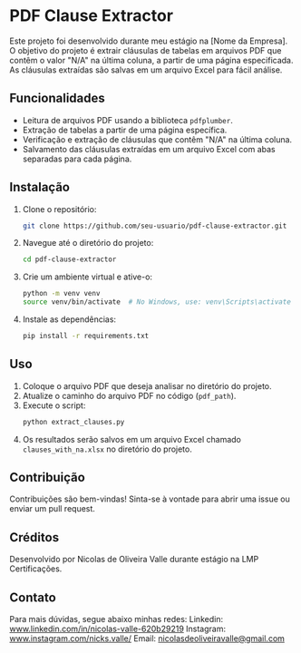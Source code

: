 # PDF Clause Extractor

Este projeto foi desenvolvido durante meu estágio na [Nome da Empresa]. O objetivo do projeto é extrair cláusulas de tabelas em arquivos PDF que contêm o valor "N/A" na última coluna, a partir de uma página especificada. As cláusulas extraídas são salvas em um arquivo Excel para fácil análise.

## Funcionalidades

- Leitura de arquivos PDF usando a biblioteca `pdfplumber`.
- Extração de tabelas a partir de uma página específica.
- Verificação e extração de cláusulas que contêm "N/A" na última coluna.
- Salvamento das cláusulas extraídas em um arquivo Excel com abas separadas para cada página.

## Instalação

1. Clone o repositório:
    ```bash
    git clone https://github.com/seu-usuario/pdf-clause-extractor.git
    ```
2. Navegue até o diretório do projeto:
    ```bash
    cd pdf-clause-extractor
    ```
3. Crie um ambiente virtual e ative-o:
    ```bash
    python -m venv venv
    source venv/bin/activate  # No Windows, use: venv\Scripts\activate
    ```
4. Instale as dependências:
    ```bash
    pip install -r requirements.txt
    ```

## Uso

1. Coloque o arquivo PDF que deseja analisar no diretório do projeto.
2. Atualize o caminho do arquivo PDF no código (`pdf_path`).
3. Execute o script:
    ```bash
    python extract_clauses.py
    ```
4. Os resultados serão salvos em um arquivo Excel chamado `clauses_with_na.xlsx` no diretório do projeto.

## Contribuição

Contribuições são bem-vindas! Sinta-se à vontade para abrir uma issue ou enviar um pull request.


## Créditos

Desenvolvido por Nicolas de Oliveira Valle durante estágio na LMP Certificações.

## Contato
Para mais dúvidas, segue abaixo minhas redes:
Linkedin: www.linkedin.com/in/nicolas-valle-620b29219
Instagram: www.instagram.com/nicks.valle/
Email: nicolasdeoliveiravalle@gmail.com


